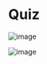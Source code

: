 # Quiz

![image](https://github.com/Tan12d/PWC_Programming_Fundamentals-Java/assets/100254217/cad708f9-2529-4c3c-bb53-78793d816343)

![image](https://github.com/Tan12d/PWC_Programming_Fundamentals-Java/assets/100254217/00b08461-8aab-4870-95eb-607e30776bb8)
